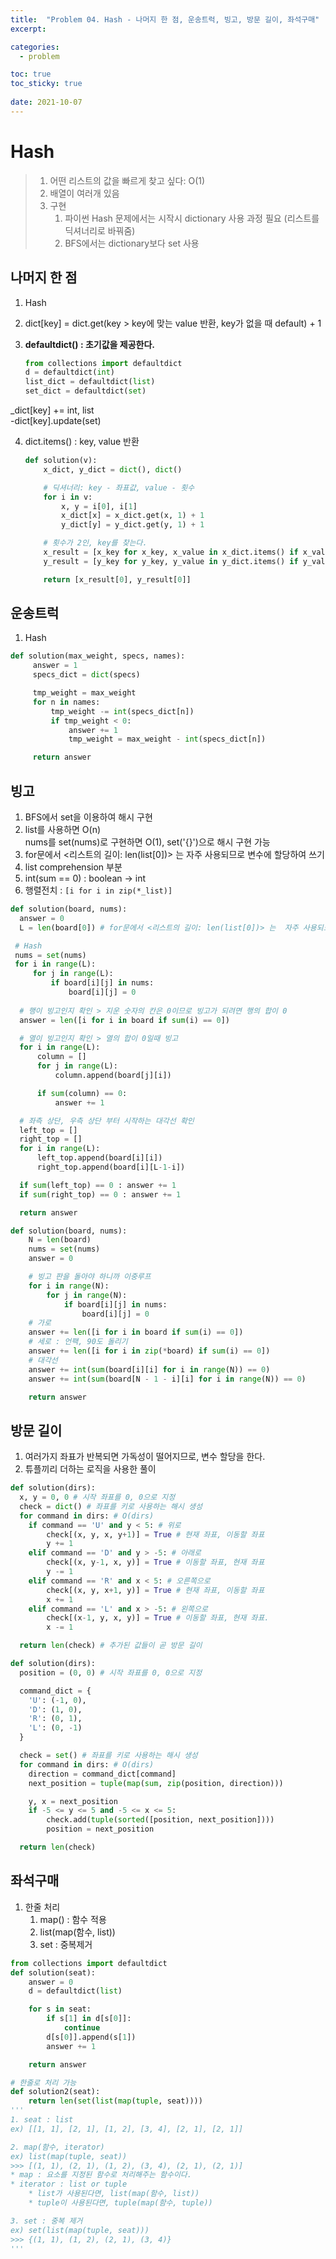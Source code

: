 ```yaml
---
title:  "Problem 04. Hash - 나머지 한 점, 운송트럭, 빙고, 방문 길이, 좌석구매"
excerpt:

categories:
  - problem

toc: true
toc_sticky: true
 
date: 2021-10-07
---
```

# Hash

> 1.  어떤 리스트의 값을 빠르게 찾고 싶다: O(1)
> 2.  배열이 여러개 있음
> 3.  구현  
>     1) 파이썬 Hash 문제에서는 시작시 dictionary 사용 과정 필요 (리스트를 딕셔너리로 바꿔줌)  
>     2) BFS에서는 dictionary보다 set 사용

## 나머지 한 점

1.  Hash
2.  dict\[key\] = dict.get(key > key에 맞는 value 반환, key가 없을 때 default) + 1
3.  **defaultdict() : 초기값을 제공한다.**
    
    ```python
    from collections import defaultdict
    d = defaultdict(int)
    list_dict = defaultdict(list)
    set_dict = defaultdict(set)
    ```

\_dict\[key\] += int, list  
\-dict\[key\].update(set)


4. dict.items() : key, value 반환

    ```python
    def solution(v):
        x_dict, y_dict = dict(), dict()

        # 딕셔너리: key - 좌표값, value - 횟수
        for i in v:
            x, y = i[0], i[1]
            x_dict[x] = x_dict.get(x, 1) + 1
            y_dict[y] = y_dict.get(y, 1) + 1

        # 횟수가 2인, key를 찾는다.
        x_result = [x_key for x_key, x_value in x_dict.items() if x_value == 2]
        y_result = [y_key for y_key, y_value in y_dict.items() if y_value == 2]

        return [x_result[0], y_result[0]]
    ````

## 운송트럭

1.  Hash

```python
def solution(max_weight, specs, names):
     answer = 1
     specs_dict = dict(specs)

     tmp_weight = max_weight
     for n in names:
         tmp_weight -= int(specs_dict[n])
         if tmp_weight < 0:
             answer += 1
             tmp_weight = max_weight - int(specs_dict[n])

     return answer
```

## 빙고

1.  BFS에서 set을 이용하여 해시 구현
2.  list를 사용하면 O(n)  
    nums를 set(nums)로 구현하면 O(1), set('{}')으로 해시 구현 가능
3.  for문에서 <리스트의 길이: len(list\[0\])> 는 자주 사용되므로 변수에 할당하여 쓰기
4.  list comprehension 부분
5.  int(sum == 0) : boolean -> int
6.  행렬전치 : `[i for i in zip(*_list)]`
```python
def solution(board, nums):
  answer = 0
  L = len(board[0]) # for문에서 <리스트의 길이: len(list[0])> 는  자주 사용되므로 변수에 할당하여 쓰기

 # Hash
 nums = set(nums)
 for i in range(L):
     for j in range(L):
         if board[i][j] in nums:
             board[i][j] = 0
             
  # 행이 빙고인지 확인 > 지운 숫자의 칸은 0이므로 빙고가 되려면 행의 합이 0
  answer = len([i for i in board if sum(i) == 0])

  # 열이 빙고인지 확인 > 열의 합이 0일때 빙고
  for i in range(L):
      column = []
      for j in range(L):
          column.append(board[j][i])

      if sum(column) == 0:
          answer += 1

  # 좌측 상단, 우측 상단 부터 시작하는 대각선 확인
  left_top = []
  right_top = []
  for i in range(L):
      left_top.append(board[i][i])
      right_top.append(board[i][L-1-i])

  if sum(left_top) == 0 : answer += 1
  if sum(right_top) == 0 : answer += 1

  return answer
```

```python
def solution(board, nums):
    N = len(board)
    nums = set(nums)
    answer = 0

    # 빙고 판을 돌아야 하니까 이중루프
    for i in range(N):
        for j in range(N):
            if board[i][j] in nums:
                board[i][j] = 0
    # 가로
    answer += len([i for i in board if sum(i) == 0])
    # 세로 : 언팩, 90도 돌리기
    answer += len([i for i in zip(*board) if sum(i) == 0])
    # 대각선
    answer += int(sum(board[i][i] for i in range(N)) == 0)
    answer += int(sum(board[N - 1 - i][i] for i in range(N)) == 0)

    return answer
```

## 방문 길이

1.  여러가지 좌표가 반복되면 가독성이 떨어지므로, 변수 할당을 한다.
2.  튜플끼리 더하는 로직을 사용한 풀이
```python
def solution(dirs):
  x, y = 0, 0 # 시작 좌표를 0, 0으로 지정
  check = dict() # 좌표를 키로 사용하는 해시 생성
  for command in dirs: # O(dirs)
    if command == 'U' and y < 5: # 위로
        check[(x, y, x, y+1)] = True # 현재 좌표, 이동할 좌표
        y += 1
    elif command == 'D' and y > -5: # 아래로
        check[(x, y-1, x, y)] = True # 이동할 좌표, 현재 좌표
        y -= 1
    elif command == 'R' and x < 5: # 오른쪽으로
        check[(x, y, x+1, y)] = True # 현재 좌표, 이동할 좌표
        x += 1
    elif command == 'L' and x > -5: # 왼쪽으로
        check[(x-1, y, x, y)] = True # 이동할 좌표, 현재 좌표.
        x -= 1

  return len(check) # 추가된 값들이 곧 방문 길이
```
```python
def solution(dirs):
  position = (0, 0) # 시작 좌표를 0, 0으로 지정

  command_dict = {
    'U': (-1, 0),
    'D': (1, 0),
    'R': (0, 1),
    'L': (0, -1)
  }

  check = set() # 좌표를 키로 사용하는 해시 생성
  for command in dirs: # O(dirs)
    direction = command_dict[command]
    next_position = tuple(map(sum, zip(position, direction)))

    y, x = next_position
    if -5 <= y <= 5 and -5 <= x <= 5:
        check.add(tuple(sorted([position, next_position])))
        position = next_position

  return len(check)
```

## 좌석구매

1.  한줄 처리
    1.  map() : 함수 적용
    2.  list(map(함수, list))
    3.  set : 중복제거

```python
from collections import defaultdict
def solution(seat):
    answer = 0
    d = defaultdict(list)

    for s in seat:
        if s[1] in d[s[0]]:
            continue
        d[s[0]].append(s[1])
        answer += 1

    return answer

# 한줄로 처리 가능
def solution2(seat):
    return len(set(list(map(tuple, seat))))
'''
1. seat : list
ex) [[1, 1], [2, 1], [1, 2], [3, 4], [2, 1], [2, 1]]

2. map(함수, iterator)
ex) list(map(tuple, seat))
>>> [(1, 1), (2, 1), (1, 2), (3, 4), (2, 1), (2, 1)]
* map : 요소를 지정된 함수로 처리해주는 함수이다.
* iterator : list or tuple
    * list가 사용된다면, list(map(함수, list))
    * tuple이 사용된다면, tuple(map(함수, tuple))

3. set : 중복 제거
ex) set(list(map(tuple, seat)))
>>> {(1, 1), (1, 2), (2, 1), (3, 4)}
'''
```